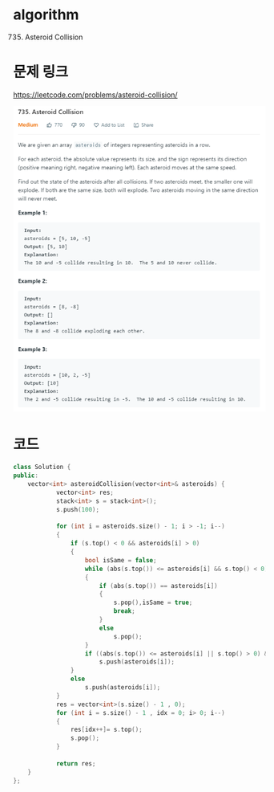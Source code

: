 ﻿# algorithm 
735. Asteroid Collision
  
  
# 문제 링크  
https://leetcode.com/problems/asteroid-collision/  

![title](https://github.com/jungmin3834/algorithm/blob/master/image/asteroid-collision.png)

# 코드 

```cpp
class Solution {
public:
    vector<int> asteroidCollision(vector<int>& asteroids) {
        	vector<int> res;
	        stack<int> s = stack<int>();
	        s.push(100);
        
	        for (int i = asteroids.size() - 1; i > -1; i--)
	        {
		        if (s.top() < 0 && asteroids[i] > 0)
		        {
		        	bool isSame = false;
			        while (abs(s.top()) <= asteroids[i] && s.top() < 0)
		        	{
			        	if (abs(s.top()) == asteroids[i])
				        {
				        	s.pop(),isSame = true;
				        	break;
				        }
				        else
					        s.pop();
			        }
		        	if ((abs(s.top()) <= asteroids[i] || s.top() > 0) && isSame != true)
				        s.push(asteroids[i]);
	        	}
		        else
			        s.push(asteroids[i]);
	        }
            res = vector<int>(s.size() - 1 , 0);
        	for (int i = s.size() - 1 , idx = 0; i> 0; i--)
	        {
		        res[idx++]= s.top();
		        s.pop();
	        }

        	return res;
    }
};
```
